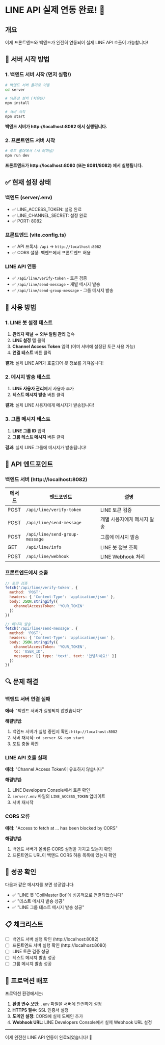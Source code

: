 # LINE API 실제 연동 완료! 🚀

## 개요

이제 프론트엔드와 백엔드가 완전히 연동되어 실제 LINE API 호출이 가능합니다!

## 🔧 서버 시작 방법

### 1. 백엔드 서버 시작 (먼저 실행!)

```bash
# 백엔드 서버 폴더로 이동
cd server

# 의존성 설치 (처음만)
npm install

# 서버 시작
npm start
```

**백엔드 서버가 http://localhost:8082 에서 실행됩니다.**

### 2. 프론트엔드 서버 시작

```bash
# 루트 폴더에서 (새 터미널)
npm run dev
```

**프론트엔드가 http://localhost:8080 (또는 8081/8082) 에서 실행됩니다.**

## ✅ 현재 설정 상태

### 백엔드 (server/.env)
- ✅ LINE_ACCESS_TOKEN: 설정 완료
- ✅ LINE_CHANNEL_SECRET: 설정 완료
- ✅ PORT: 8082

### 프론트엔드 (vite.config.ts)
- ✅ API 프록시: `/api` → `http://localhost:8082`
- ✅ CORS 설정: 백엔드에서 프론트엔드 허용

### LINE API 연동
- ✅ `/api/line/verify-token` - 토큰 검증
- ✅ `/api/line/send-message` - 개별 메시지 발송
- ✅ `/api/line/send-group-message` - 그룹 메시지 발송

## 🎯 사용 방법

### 1. LINE 봇 설정 테스트

1. **관리자 패널** → **외부 알림 관리** 접속
2. **LINE 설정** 탭 클릭
3. **Channel Access Token** 입력 (이미 서버에 설정된 토큰 사용 가능)
4. **연결 테스트** 버튼 클릭

**결과**: 실제 LINE API가 호출되어 봇 정보를 가져옵니다!

### 2. 메시지 발송 테스트

1. **LINE 사용자 관리**에서 사용자 추가
2. **테스트 메시지 발송** 버튼 클릭

**결과**: 실제 LINE 사용자에게 메시지가 발송됩니다!

### 3. 그룹 메시지 테스트

1. **LINE 그룹 ID** 입력
2. **그룹 테스트 메시지** 버튼 클릭

**결과**: 실제 LINE 그룹에 메시지가 발송됩니다!

## 📝 API 엔드포인트

### 백엔드 서버 (http://localhost:8082)

| 메서드 | 엔드포인트 | 설명 |
|--------|------------|------|
| POST | `/api/line/verify-token` | LINE 토큰 검증 |
| POST | `/api/line/send-message` | 개별 사용자에게 메시지 발송 |
| POST | `/api/line/send-group-message` | 그룹에 메시지 발송 |
| GET | `/api/line/info` | LINE 봇 정보 조회 |
| POST | `/api/line/webhook` | LINE Webhook 처리 |

### 프론트엔드에서 호출

```javascript
// 토큰 검증
fetch('/api/line/verify-token', {
  method: 'POST',
  headers: { 'Content-Type': 'application/json' },
  body: JSON.stringify({
    channelAccessToken: 'YOUR_TOKEN'
  })
})

// 메시지 발송
fetch('/api/line/send-message', {
  method: 'POST',
  headers: { 'Content-Type': 'application/json' },
  body: JSON.stringify({
    channelAccessToken: 'YOUR_TOKEN',
    to: 'USER_ID',
    messages: [{ type: 'text', text: '안녕하세요!' }]
  })
})
```

## 🔍 문제 해결

### 백엔드 서버 연결 실패
**에러**: "백엔드 서버가 실행되지 않았습니다"

**해결방법**:
1. 백엔드 서버가 실행 중인지 확인: `http://localhost:8082`
2. 서버 재시작: `cd server && npm start`
3. 포트 충돌 확인

### LINE API 호출 실패
**에러**: "Channel Access Token이 유효하지 않습니다"

**해결방법**:
1. LINE Developers Console에서 토큰 확인
2. `server/.env` 파일의 `LINE_ACCESS_TOKEN` 업데이트
3. 서버 재시작

### CORS 오류
**에러**: "Access to fetch at ... has been blocked by CORS"

**해결방법**:
1. 백엔드 서버가 올바른 CORS 설정을 가지고 있는지 확인
2. 프론트엔드 URL이 백엔드 CORS 허용 목록에 있는지 확인

## 🎉 성공 확인

다음과 같은 메시지를 보면 성공입니다:

- ✅ "LINE 봇 'CoilMaster Bot'에 성공적으로 연결되었습니다"
- ✅ "테스트 메시지 발송 성공"
- ✅ "LINE 그룹 테스트 메시지 발송 성공"

## 📋 체크리스트

- [ ] 백엔드 서버 실행 확인 (http://localhost:8082)
- [ ] 프론트엔드 서버 실행 확인 (http://localhost:8080)
- [ ] LINE 토큰 검증 성공
- [ ] 테스트 메시지 발송 성공
- [ ] 그룹 메시지 발송 성공

## 🚀 프로덕션 배포

프로덕션 환경에서는:

1. **환경 변수 보안**: `.env` 파일을 서버에 안전하게 설정
2. **HTTPS 필수**: SSL 인증서 설정
3. **도메인 설정**: CORS에 실제 도메인 추가
4. **Webhook URL**: LINE Developers Console에서 실제 Webhook URL 설정

---

이제 완전한 LINE API 연동이 완료되었습니다! 🎉 